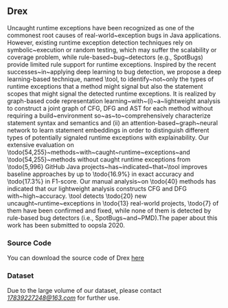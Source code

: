 ## Drex

Uncaught runtime exceptions have been recognized as one of the commonest root causes of real-world~exception bugs in Java applications. However, existing runtime exception detection techniques rely on symbolic~execution or random testing, which may suffer the scalability or coverage problem, while rule-based~bug~detectors (e.g., SpotBugs) provide limited rule support for runtime exceptions. Inspired by the recent successes~in~applying deep learning to bug detection, we propose a deep learning-based technique, named \tool, to identify~not~only the types of runtime exceptions that a method might signal but also the statement scopes that might signal the detected runtime exceptions. It is realized by graph-based code representation learning~with~(i)~a~lightweight analysis to construct a joint graph of CFG, DFG and AST for each method without requiring a build~environment so~as~to~comprehensively characterize statement syntax and semantics and (ii) an attention-based~graph~neural network to learn statement embeddings in order to distinguish different types of potentially signaled runtime exceptions with explainability. Our extensive evaluation on \todo{54,255}~methods~with~caught~runtime~exceptions~and \todo{54,255}~methods without caught runtime exceptions from \todo{5,996} GitHub Java projects~has~indicated~that~\tool improves baseline approaches by up to \todo{16.9\%} in exact accuracy and \todo{17.3\%} in F1-score. Our manual analysis~on \todo{40} methods has indicated that our lightweight analysis constructs CFG and DFG with~high~accuracy. \tool detects \todo{20} new uncaught~runtime~exceptions in \todo{13} real-world projects, \todo{7} of them have been confirmed and fixed, while none of them is detected by rule-based bug detectors (i.e., SpotBugs~and~PMD).The paper about this work has been submitted to oopsla 2020.



### Source Code

You can download the source code of Drex [here](code.zip)

### Dataset

Due to the large volume of our dataset, please contact *17839227248@163.com* for further use.
